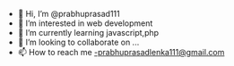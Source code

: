 - 👋 Hi, I’m @prabhuprasad111
- 👀 I’m interested in web development
- 🌱 I’m currently learning javascript,php
- 💞️ I’m looking to collaborate on ...
- 📫 How to reach me -prabhuprasadlenka111@gmail.com


